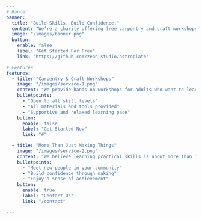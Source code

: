 ```yaml
---
# Banner
banner:
  title: "Build Skills. Build Confidence."
  content: "We’re a charity offering free carpentry and craft workshops to help people gain practical skills, boost their confidence, and connect with others in a supportive space."
  image: "/images/banner.png"
  button:
    enable: false
    label: "Get Started For Free"
    link: "https://github.com/zeon-studio/astroplate"

# Features
features:
  - title: "Carpentry & Craft Workshops"
    image: "/images/service-1.png"
    content: "We provide hands-on workshops for adults who want to learn practical skills in a friendly, inclusive environment."
    bulletpoints:
      - "Open to all skill levels"
      - "All materials and tools provided"
      - "Supportive and relaxed learning pace"
    button:
      enable: false
      label: "Get Started Now"
      link: "#"

  - title: "More Than Just Making Things"
    image: "/images/service-2.png"
    content: "We believe learning practical skills is about more than just what you make—it's also about connection, confidence, and wellbeing."
    bulletpoints:
      - "Meet new people in your community"
      - "Build confidence through making"
      - "Enjoy a sense of achievement"
    button:
      enable: true
      label: "Contact Us"
      link: "/contact"

---
```


